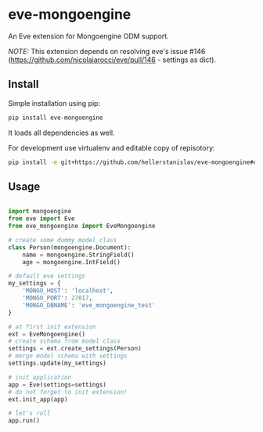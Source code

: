 eve-mongoengine
===============

An Eve extension for Mongoengine ODM support.

*NOTE:* This extension depends on resolving eve's issue #146 (https://github.com/nicolaiarocci/eve/pull/146 - settings as dict).

Install
-------
Simple installation using pip:

```bash
pip install eve-mongoengine
```

It loads all dependencies as well.

For development use virtualenv and editable copy of repisotory:
```bash
pip install -e git+https://github.com/hellerstanislav/eve-mongoengine#egg=eve-mongoengine
```

Usage
-----
```python

import mongoengine
from eve import Eve
from eve_mongoengine import EveMongoengine

# create some dummy model class
class Person(mongoengine.Document):
    name = mongoengine.StringField()
    age = mongoengine.IntField()

# default eve settings
my_settings = {
    'MONGO_HOST': 'localhost',
    'MONGO_PORT': 27017,
    'MONGO_DBNAME': 'eve_mongoengine_test'
}

# at first init extension
ext = EveMongoengine()
# create schema from model class
settings = ext.create_settings(Person)
# merge model schema with settings
settings.update(my_settings)

# init application
app = Eve(settings=settings)
# do not forget to init extension!
ext.init_app(app)

# let's roll
app.run()

```
